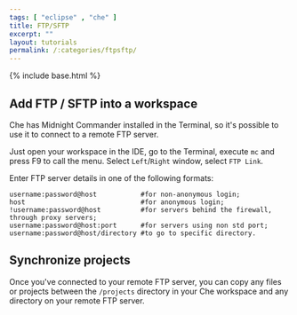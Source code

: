 ```yaml
---
tags: [ "eclipse" , "che" ]
title: FTP/SFTP
excerpt: ""
layout: tutorials
permalink: /:categories/ftpsftp/
---
```

{% include base.html %}

## Add FTP / SFTP into a workspace
Che has Midnight Commander installed in the Terminal, so it's possible to use it to connect to a remote FTP server.

Just open your workspace in the IDE, go to the Terminal, execute `mc` and press F9 to call the menu. Select `Left`/`Right` window, select `FTP Link`.

Enter FTP server details in one of the following formats:
```shell  
username:password@host           #for non-anonymous login;
host                             #for anonymous login;
!username:password@host          #for servers behind the firewall, through proxy servers;
username:password@host:port      #for servers using non std port;
username:password@host/directory #to go to specific directory.
```

## Synchronize projects
Once you've connected to your remote FTP server, you can copy any files or projects between the `/projects` directory in your Che workspace and any directory on your remote FTP server.
